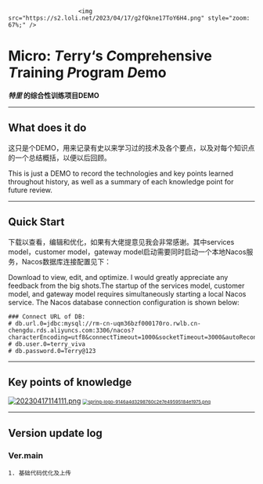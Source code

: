                         <img src="https://s2.loli.net/2023/04/17/g2fQkne17ToY6H4.png" style="zoom: 67%;" />


# Micro:	*T*erry‘s *C*omprehensive *T*raining *P*rogram *D*emo

***特里* 的综合性训练项目DEMO**





---

## What does it do

这只是个DEMO，用来记录有史以来学习过的技术及各个要点，以及对每个知识点的一个总结概括，以便以后回顾。

This is just a DEMO to record the technologies and key points learned throughout history, as well as a summary of each knowledge point for future review.





---

## Quick Start

下载以查看，编辑和优化，如果有大佬提意见我会非常感谢。其中services model，customer model，gateway model启动需要同时启动一个本地Nacos服务，Nacos数据库连接配置见下：

Download to view, edit, and optimize. I would greatly appreciate any feedback from the big shots.The startup of the services model, customer model, and gateway model requires simultaneously starting a local Nacos service. The Nacos database connection configuration is shown below:
```
### Connect URL of DB:
# db.url.0=jdbc:mysql://rm-cn-uqm36bzf000170ro.rwlb.cn-chengdu.rds.aliyuncs.com:3306/nacos?characterEncoding=utf8&connectTimeout=1000&socketTimeout=3000&autoReconnect=true&useUnicode=true&useSSL=false&serverTimezone=UTC
# db.user.0=terry_viva
# db.password.0=Terry@123
```





---

## Key points of knowledge



[![20230417114111.png](https://s2.loli.net/2023/04/17/qYQxlFVMPRo3phD.png)](https://nacos.io) [<img src="https://s2.loli.net/2023/04/17/gVTBXrd4SD3h89F.png" alt="spring-logo-9146a4d3298760c2e7e49595184e1975.png" style="zoom: 67%;" />](https://spring.io/)





---

## Version update log

### Ver.main

```
1. 基础代码优化及上传
```

